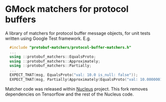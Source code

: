 GMock matchers for protocol buffers
===================================

A library of matchers for protocol buffer message objects, for unit tests
written using Google Test framework. E.g.

```c++
  #include "protobuf-matchers/protocol-buffer-matchers.h"
  ...
  using ::protobuf_matchers::EqualsProto;
  using ::protobuf_matchers::Approximately;
  using ::protobuf_matchers::Partially;
  ...
  EXPECT_THAT(msg, EqualsProto("val: 10.0 is_null: false"));
  EXPECT_THAT(msg, Partially(Approximately(EqualsProto("val: 10.0000001"))));
```

Matcher code was released within [Nucleus](https://github.com/google/nucleus)
project. This fork removes dependencies on Tensorflow and the rest of the
Nucleus code.
